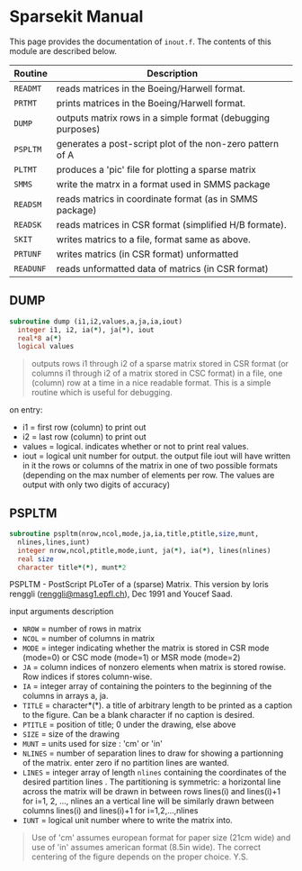 # Sparsekit Manual

This page provides the documentation of `inout.f`. The contents of this module are described below.

| Routine   | Description                                                 |
| --------- | ----------------------------------------------------------- |
| `READMT`  | reads matrices in the Boeing/Harwell format.                |
| `PRTMT`   | prints matrices in the Boeing/Harwell format.               |
| `DUMP`    | outputs matrix rows in a simple format (debugging purposes) |
| `PSPLTM`  | generates a post-script plot of the non-zero pattern of A   |
| `PLTMT`   | produces a 'pic' file for plotting a sparse matrix          |
| `SMMS`    | write the matrx in a format used in SMMS package            |
| `READSM`  | reads matrics in coordinate format (as in SMMS package)     |
| `READSK`  | reads matrices in CSR format (simplified H/B formate).      |
| `SKIT`    | writes matrics to a file, format same as above.             |
| `PRTUNF`  | writes matrics (in CSR format) unformatted                  |
| `READUNF` | reads unformatted data of matrics (in CSR format)           |

## DUMP

```fortran
subroutine dump (i1,i2,values,a,ja,ia,iout)
  integer i1, i2, ia(*), ja(*), iout
  real*8 a(*)
  logical values
```

> outputs rows i1 through i2 of a sparse matrix stored in CSR format (or columns i1 through i2 of a matrix stored in CSC format) in a file, one (column) row at a time in a nice readable format. This is a simple routine which is useful for debugging.

on entry:

- i1 = first row (column) to print out
- i2 = last row (column) to print out
- values = logical. indicates whether or not to print real values.
- iout = logical unit number for output. the output file iout will have written in it the rows or columns
  of the matrix in one of two possible formats (depending on the max number of elements per row. The values are output with only two digits of accuracy)

## PSPLTM

```fortran
subroutine pspltm(nrow,ncol,mode,ja,ia,title,ptitle,size,munt,
  nlines,lines,iunt)
  integer nrow,ncol,ptitle,mode,iunt, ja(*), ia(*), lines(nlines)
  real size
  character title*(*), munt*2
```

PSPLTM - PostScript PLoTer of a (sparse) Matrix. This version by loris renggli (renggli@masg1.epfl.ch), Dec 1991 and Youcef Saad.

input arguments description

- `NROW` = number of rows in matrix
- `NCOL` = number of columns in matrix
- `MODE` = integer indicating whether the matrix is stored in CSR mode (mode=0) or CSC mode (mode=1) or MSR mode (mode=2)
- `JA` = column indices of nonzero elements when matrix is stored rowise. Row indices if stores column-wise.
- `IA` = integer array of containing the pointers to the beginning of the columns in arrays a, ja.
- `TITLE` = character*(*). a title of arbitrary length to be printed as a caption to the figure. Can be a blank character if no caption is desired.
- `PTITLE` = position of title; 0 under the drawing, else above
- `SIZE` = size of the drawing
- `MUNT` = units used for size : 'cm' or 'in'
- `NLINES` = number of separation lines to draw for showing a partionning of the matrix. enter zero if no partition lines are wanted.
- `LINES` = integer array of length `nlines` containing the coordinates of the desired partition lines . The partitioning is symmetric: a horizontal line across the matrix will be drawn in between rows lines(i) and lines(i)+1 for i=1, 2, ..., nlines an a vertical line will be similarly drawn between columns lines(i) and lines(i)+1 for i=1,2,...,nlines
- `IUNT` = logical unit number where to write the matrix into.

> Use of 'cm' assumes european format for paper size (21cm wide) and use of 'in' assumes american format (8.5in wide). The correct centering of the figure depends on the proper choice. Y.S.
